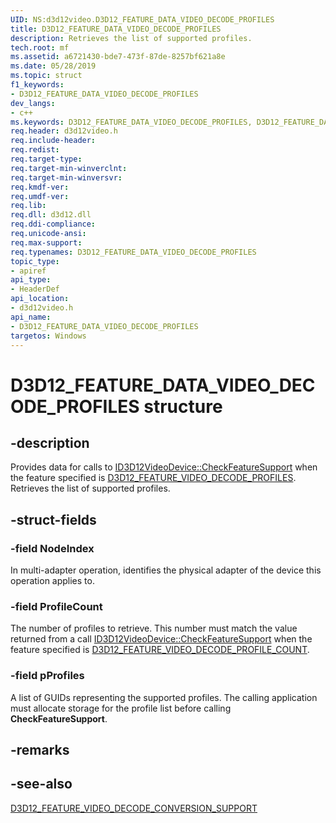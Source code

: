 ```yaml
---
UID: NS:d3d12video.D3D12_FEATURE_DATA_VIDEO_DECODE_PROFILES
title: D3D12_FEATURE_DATA_VIDEO_DECODE_PROFILES
description: Retrieves the list of supported profiles.
tech.root: mf
ms.assetid: a6721430-bde7-473f-87de-8257bf621a8e
ms.date: 05/28/2019
ms.topic: struct
f1_keywords:
- D3D12_FEATURE_DATA_VIDEO_DECODE_PROFILES
dev_langs:
- c++
ms.keywords: D3D12_FEATURE_DATA_VIDEO_DECODE_PROFILES, D3D12_FEATURE_DATA_VIDEO_DECODE_PROFILES,
req.header: d3d12video.h
req.include-header: 
req.redist: 
req.target-type: 
req.target-min-winverclnt: 
req.target-min-winversvr: 
req.kmdf-ver: 
req.umdf-ver: 
req.lib: 
req.dll: d3d12.dll
req.ddi-compliance: 
req.unicode-ansi: 
req.max-support: 
req.typenames: D3D12_FEATURE_DATA_VIDEO_DECODE_PROFILES
topic_type:
- apiref
api_type:
- HeaderDef
api_location:
- d3d12video.h
api_name:
- D3D12_FEATURE_DATA_VIDEO_DECODE_PROFILES
targetos: Windows
---
```


# D3D12_FEATURE_DATA_VIDEO_DECODE_PROFILES structure

## -description

Provides data for calls to [ID3D12VideoDevice::CheckFeatureSupport](nf-d3d12video-id3d12videodevice-checkfeaturesupport) when the feature specified is [D3D12\_FEATURE\_VIDEO\_DECODE\_PROFILES](ne-d3d12video-d3d12_feature_video). Retrieves the list of supported profiles.

## -struct-fields

### -field NodeIndex
 
In multi-adapter operation, identifies the physical adapter of the device this operation applies to.

### -field ProfileCount

The number of profiles to retrieve.  This number must match the value returned from a call [ID3D12VideoDevice::CheckFeatureSupport](nf-d3d12video-id3d12videodevice-checkfeaturesupport) when the feature specified is [D3D12\_FEATURE\_VIDEO\_DECODE\_PROFILE\_COUNT](ne-d3d12video-d3d12_feature_video).
 
### -field pProfiles

A list of GUIDs representing the supported profiles.  The calling application must allocate storage for the profile list before calling **CheckFeatureSupport**.

## -remarks

## -see-also

[D3D12_FEATURE_VIDEO_DECODE_CONVERSION_SUPPORT](ne-d3d12video-d3d12_feature_video)
